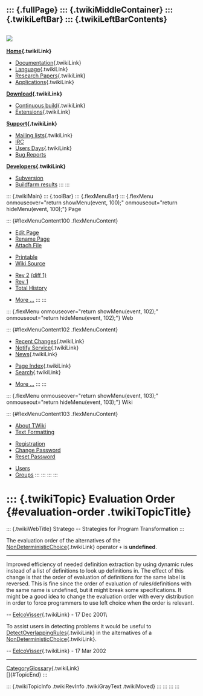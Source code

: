 ::: {.fullPage}
::: {.twikiMiddleContainer}
::: {.twikiLeftBar}
::: {.twikiLeftBarContents}
  ----------------------------------------------------------------------------------
  [![](../pub/Stratego/StrategoLogo/StrategoLogoTextlessWhite-100px.png)](WebHome)
  ----------------------------------------------------------------------------------

**[Home](WebHome){.twikiLink}**

-   [Documentation](StrategoDocumentation){.twikiLink}
-   [Language](StrategoLanguage){.twikiLink}
-   [Research Papers](StrategoPublications){.twikiLink}
-   [Applications](StrategoApplication){.twikiLink}

**[Download](StrategoDownload){.twikiLink}**

-   [Continuous build](ContinuousBuild){.twikiLink}
-   [Extensions](AdditionalPackageDownload){.twikiLink}

**[Support](StrategoSupport){.twikiLink}**

-   [Mailing lists](MailingList){.twikiLink}
-   [IRC](irc://irc.freenode.net/#stratego)
-   [Users Days](StrategoUsersDay){.twikiLink}
-   [Bug Reports](http://yellowgrass.org/project/StrategoXT)

**[Developers](StrategoDev){.twikiLink}**

-   [Subversion](https://svn.strategoxt.org/repos/StrategoXT/strategoxt/trunk)
-   [Buildfarm
    results](http://hydra.nixos.org/jobset/strategoxt/strategoxt-release/all)
:::
:::

::: {.twikiMain}
::: {.toolBar}
::: {.flexMenuBar}
::: {.flexMenu onmouseover="return showMenu(event, 100);" onmouseout="return hideMenu(event, 100);"}
Page

::: {#flexMenuContent100 .flexMenuContent}
-   [Edit
    Page](http://www.program-transformation.org/edit/Stratego/EvaluationOrder?t=1536825579)
-   [Rename
    Page](http://www.program-transformation.org/rename/Stratego/EvaluationOrder)
-   [Attach
    File](http://www.program-transformation.org/attach/Stratego/EvaluationOrder)

<!-- -->

-   [Printable](http://www.program-transformation.org/view/Stratego/EvaluationOrder?skin=print.pattern)
-   [Wiki
    Source](http://www.program-transformation.org/view/Stratego/EvaluationOrder?skin=text&raw=on&contenttype=text/plain)

<!-- -->

-   [Rev
    2](http://www.program-transformation.org/view/Stratego/EvaluationOrder?rev=1.2)
    [(diff 1)](http://www.program-transformation.org/rdiff/Stratego/EvaluationOrder?rev1=1.2&rev2=1.1)
-   [Rev
    1](http://www.program-transformation.org/view/Stratego/EvaluationOrder?rev=1.1)
-   [Total
    History](http://www.program-transformation.org/rdiff/Stratego/EvaluationOrder)

<!-- -->

-   [More
    \...](http://www.program-transformation.org/oops/Stratego/EvaluationOrder?template=oopsmore&param1=1.2&param2=1.2)
:::
:::

::: {.flexMenu onmouseover="return showMenu(event, 102);" onmouseout="return hideMenu(event, 102);"}
Web

::: {#flexMenuContent102 .flexMenuContent}
-   [Recent Changes](WebChanges){.twikiLink}
-   [Notify Service](WebNotify){.twikiLink}
-   [News](WebNews){.twikiLink}

<!-- -->

-   [Page Index](WebIndex){.twikiLink}
-   [Search](WebSearch){.twikiLink}

<!-- -->

-   [More
    \...](http://www.program-transformation.org/oops/Stratego/EvaluationOrder?template=oopsmore&param1=1.2&param2=1.2)
:::
:::

::: {.flexMenu onmouseover="return showMenu(event, 103);" onmouseout="return hideMenu(event, 103);"}
Wiki

::: {#flexMenuContent103 .flexMenuContent}
-   [About
    TWiki](http://www.program-transformation.org/view/TWiki/WebHome)
-   [Text
    Formatting](http://www.program-transformation.org/view/TWiki/TextFormattingRules)

<!-- -->

-   [Registration](http://www.program-transformation.org/view/TWiki/TWikiRegistration)
-   [Change
    Password](http://www.program-transformation.org/view/TWiki/ChangePassword)
-   [Reset
    Password](http://www.program-transformation.org/view/TWiki/ResetPassword)

<!-- -->

-   [Users](http://www.program-transformation.org/view/Main/TWikiUsers)
-   [Groups](http://www.program-transformation.org/view/Main/TWikiGroups)
:::
:::
:::
:::

::: {.twikiTopic}
Evaluation Order {#evaluation-order .twikiTopicTitle}
================

::: {.twikiWebTitle}
Stratego \-- Strategies for Program Transformation
:::

The evaluation order of the alternatives of the
[NonDeterministicChoice](NonDeterministicChoice){.twikiLink} operator
`+` is **undefined**.

------------------------------------------------------------------------

Improved efficiency of needed definition extraction by using dynamic
rules instead of a list of definitions to look up definitions in. The
effect of this change is that the order of evaluation of definitions for
the same label is reversed. This is fine since the order of evaluation
of rules/definitions with the same name is undefined, but it might break
some specifications. It might be a good idea to change the evaluation
order with every distribution in order to force programmers to use left
choice when the order is relevant.

\-- [EelcoVisser](../Main/EelcoVisser){.twikiLink} - 17 Dec 2001\

To assist users in detecting problems it would be useful to
[DetectOverlappingRules](DetectOverlappingRules){.twikiLink} in the
alternatives of a
[NonDeterministicChoice](NonDeterministicChoice){.twikiLink}.

\-- [EelcoVisser](../Main/EelcoVisser){.twikiLink} - 17 Mar 2002

------------------------------------------------------------------------

[CategoryGlossary](CategoryGlossary){.twikiLink}\
[]{#TopicEnd}
:::

::: {.twikiTopicInfo .twikiRevInfo .twikiGrayText .twikiMoved}
:::
:::
:::
:::
